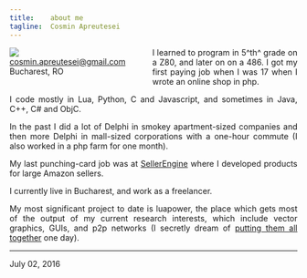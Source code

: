 ```yaml
---
title:    about me
tagline:  Cosmin Apreutesei
---
```


<div style="float: left; margin-right: 20px; margin-bottom: 20px; text-align: left">
<div style="width: 230px;"><img src="/md/cosmin.jpg">
<br>
<a href="mailto:cosmin.apreutesei@gmail.com">cosmin.apreutesei@gmail.com</a>
<br>
Bucharest, RO
</div>
</div>

<div style="text-align: justify">
I learned to program in 5^th^ grade on a Z80, and later on on a 486.
I got my first paying job when I was 17 when I wrote an online shop in php.

I code mostly in Lua, Python, C and Javascript, and sometimes in Java, C++, 
C# and ObjC.

In the past I did a lot of Delphi in smokey apartment-sized companies
and then more Delphi in mall-sized corporations with a one-hour commute
(I also worked in a php farm for one month).

My last punching-card job was at [SellerEngine](http://sellerengine.com/)
where I developed products for large Amazon sellers.

I currently live in Bucharest, and work as a freelancer.

My most significant project to date is luapower, the place which gets most of
the output of my current research interests, which include vector graphics,
GUIs, and p2p networks (I secretly dream of [putting them
all together](https://www.youtube.com/watch?v=yJDv-zdhzMY) one day).

----
July 02, 2016
</div>
